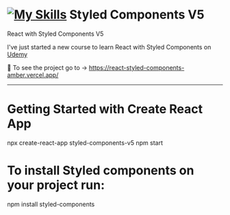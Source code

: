 # [![My Skills](https://skills.thijs.gg/icons?i=styledcomponents,react)](https://react-styled-components-amber.vercel.app/) Styled Components V5

React with Styled Components V5

I've just started a new course to learn React with Styled Components on <a href="https://www.udemy.com/share/101vVm3@kRcSTSw35dWFNDBsM7D-yI2iLnNRVldT_7KVo2EgjBitbLZKGraT-DZwtHJlwrYN/">Udemy</a>

:eyes: To see the project go to -> https://react-styled-components-amber.vercel.app/

------------------------------------------------------------------------------------------------------------------------------

# Getting Started with Create React App
npx create-react-app styled-components-v5
npm start

# To install Styled components on your project run:
npm install styled-components

